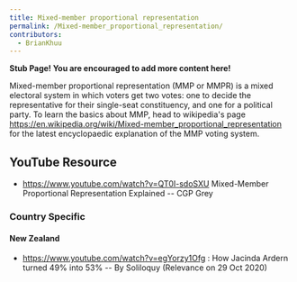```yaml
---
title: Mixed-member proportional representation
permalink: /Mixed-member_proportional_representation/
contributors:
  - BrianKhuu
---
```


**Stub Page! You are encouraged to add more content here!**

Mixed-member proportional representation (MMP or MMPR) is a mixed
electoral system in which voters get two votes: one to decide the
representative for their single-seat constituency, and one for a
political party. To learn the basics about MMP, head to wikipedia's page
<https://en.wikipedia.org/wiki/Mixed-member_proportional_representation>
for the latest encyclopaedic explanation of the MMP voting system.

## YouTube Resource

- <https://www.youtube.com/watch?v=QT0I-sdoSXU> Mixed-Member
  Proportional Representation Explained -- CGP Grey

### Country Specific

#### New Zealand

- <https://www.youtube.com/watch?v=egYorzy1Ofg> : How Jacinda Ardern
  turned 49% into 53% -- By Soliloquy (Relevance on 29 Oct 2020)
